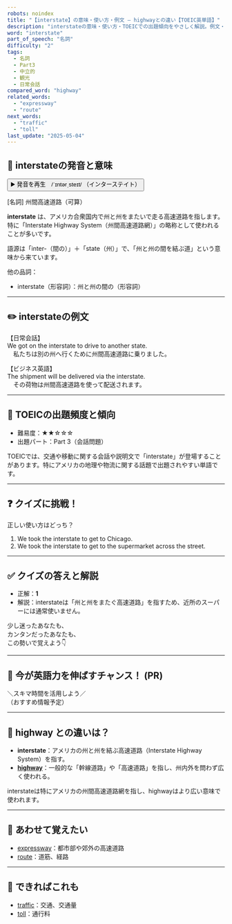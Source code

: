 ```yaml
---
robots: noindex
title: "【interstate】の意味・使い方・例文 ― highwayとの違い【TOEIC英単語】"
description: "interstateの意味・使い方・TOEICでの出題傾向をやさしく解説。例文・クイズ付きでhighwayとの違いもわかりやすく学べます。"
word: "interstate"
part_of_speech: "名詞"
difficulty: "2"
tags:
  - 名詞
  - Part3
  - 中立的
  - 観光
  - 日常会話
compared_word: "highway"
related_words:
  - "expressway"
  - "route"
next_words:
  - "traffic"
  - "toll"
last_update: "2025-05-04"
---
```


## 🔰 interstateの発音と意味

<button class="play-audio" onclick="playTTS('interstate')">
  <span class="play-audio-main">
    ▶️ 発音を再生　/ˈɪntərˌsteɪt/
  </span>
  <span class="play-audio-sub">
    （インターステイト）
  </span>
</button>

[名詞] 州間高速道路（可算）

**interstate** は、アメリカ合衆国内で州と州をまたいで走る高速道路を指します。特に「Interstate Highway System（州間高速道路網）」の略称として使われることが多いです。

語源は「inter-（間の）」＋「state（州）」で、「州と州の間を結ぶ道」という意味から来ています。

他の品詞：  
- interstate（形容詞）：州と州の間の（形容詞）

---

## ✏️ interstateの例文

【日常会話】  
We got on the interstate to drive to another state.  
　私たちは別の州へ行くために州間高速道路に乗りました。

【ビジネス英語】  
The shipment will be delivered via the interstate.  
　その荷物は州間高速道路を使って配送されます。

---

## 🎯 TOEICの出題頻度と傾向

- 難易度：★★☆☆☆
- 出題パート：Part 3（会話問題）

TOEICでは、交通や移動に関する会話や説明文で「interstate」が登場することがあります。特にアメリカの地理や物流に関する話題で出題されやすい単語です。

---

## ❓ クイズに挑戦！

正しい使い方はどっち？

1. We took the interstate to get to Chicago.  
2. We took the interstate to get to the supermarket across the street.

---

## ✅ クイズの答えと解説

- 正解：**1**
- 解説：interstateは「州と州をまたぐ高速道路」を指すため、近所のスーパーには通常使いません。

少し迷ったあなたも、  
カンタンだったあなたも、  
この勢いで覚えよう👇️

---

## 🚀 今が英語力を伸ばすチャンス！ (PR)

<div class="info-center">
＼スキマ時間を活用しよう／<br>  
（おすすめ情報予定）
</div>

---

## 🤔  highway との違いは？

- **interstate**：アメリカの州と州を結ぶ高速道路（Interstate Highway System）を指す。
- **[highway](/word/highway/)**：一般的な「幹線道路」や「高速道路」を指し、州内外を問わず広く使われる。

interstateは特にアメリカの州間高速道路網を指し、highwayはより広い意味で使われます。

---

## 🧩 あわせて覚えたい

- [expressway](/word/expressway/)：都市部や郊外の高速道路
- [route](/word/route/)：道筋、経路

---

## 📖 できればこれも

- [traffic](/word/traffic/)：交通、交通量
- [toll](/word/toll/)：通行料

<!-- cvid: aid02_bid06 -->
